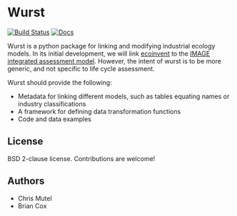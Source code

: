 # Wurst

[![Build Status](https://travis-ci.org/cmutel/wurst.svg?branch=master)](https://travis-ci.org/cmutel/wurst) [![Docs](https://readthedocs.org/projects/wurst/badge/?version=latest)](https://wurst.readthedocs.io/)

Wurst is a python package for linking and modifying industrial ecology models. In its initial development, we will link [ecoinvent](http://www.ecoinvent.org/) to the [IMAGE integrated assessment model](http://www.pbl.nl/en/publications/integrated-assessment-of-global-environmental-change-with-IMAGE-3.0). However, the intent of wurst is to be more generic, and not specific to life cycle assessment.

Wurst should provide the following:

* Metadata for linking different models, such as tables equating names or industry classifications
* A framework for defining data transformation functions
* Code and data examples

## License

BSD 2-clause license. Contributions are welcome!

## Authors

* Chris Mutel
* Brian Cox
